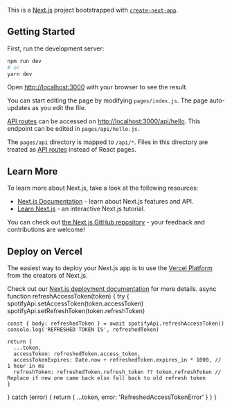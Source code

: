 This is a [Next.js](https://nextjs.org/) project bootstrapped with [`create-next-app`](https://github.com/vercel/next.js/tree/canary/packages/create-next-app).

## Getting Started

First, run the development server:

```bash
npm run dev
# or
yarn dev
```

Open [http://localhost:3000](http://localhost:3000) with your browser to see the result.

You can start editing the page by modifying `pages/index.js`. The page auto-updates as you edit the file.

[API routes](https://nextjs.org/docs/api-routes/introduction) can be accessed on [http://localhost:3000/api/hello](http://localhost:3000/api/hello). This endpoint can be edited in `pages/api/hello.js`.

The `pages/api` directory is mapped to `/api/*`. Files in this directory are treated as [API routes](https://nextjs.org/docs/api-routes/introduction) instead of React pages.

## Learn More

To learn more about Next.js, take a look at the following resources:

- [Next.js Documentation](https://nextjs.org/docs) - learn about Next.js features and API.
- [Learn Next.js](https://nextjs.org/learn) - an interactive Next.js tutorial.

You can check out [the Next.js GitHub repository](https://github.com/vercel/next.js/) - your feedback and contributions are welcome!

## Deploy on Vercel

The easiest way to deploy your Next.js app is to use the [Vercel Platform](https://vercel.com/new?utm_medium=default-template&filter=next.js&utm_source=create-next-app&utm_campaign=create-next-app-readme) from the creators of Next.js.

Check out our [Next.js deployment documentation](https://nextjs.org/docs/deployment) for more details.
async function refreshAccessToken(token) {
try {
spotifyApi.setAccessToken(token.accessToken)
spotifyApi.setRefreshToken(token.refreshToken)

    const { body: refreshedToken } = await spotifyApi.refreshAccessToken()
    console.log('REFRESHED TOKEN IS', refreshedToken)

    return {
      ...token,
      accessToken: refreshedToken.access_token,
      accessTokenExpires: Date.now + refreshedToken.expires_in * 1000, // 1 hour in ms
      refreshToken: refreshedToken.refresh_token ?? token.refreshToken // Replace if new one came back else fall back to old refresh token
    }

} catch (error) {
return {
...token,
error: 'RefreshedAccessTokenError'
}
}
}
